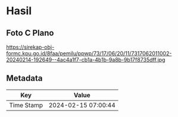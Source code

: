 # Hasil

## Foto C Plano

https://sirekap-obj-formc.kpu.go.id/8faa/pemilu/ppwp/73/17/06/20/11/7317062011002-20240214-192649--4ac4a1f7-cb1a-4b1b-9a8b-9b17f8735dff.jpg


## Metadata

| Key        | Value               |
| ---------- | ------------------- |
| Time Stamp | 2024-02-15 07:00:44 |




